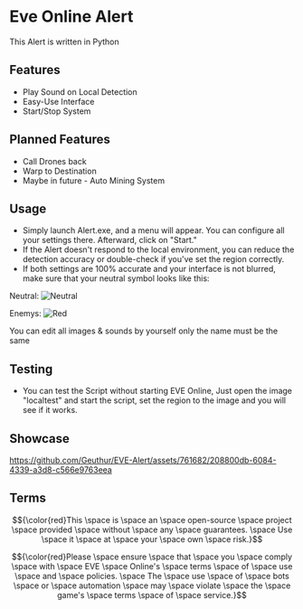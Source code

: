 # Eve Online Alert

This Alert is written in Python

## Features

- Play Sound on Local Detection
- Easy-Use Interface
- Start/Stop System

## Planned Features

- Call Drones back
- Warp to Destination
- Maybe in future - Auto Mining System

## Usage
- Simply launch Alert.exe, and a menu will appear. You can configure all your settings there. Afterward, click on "Start."
- If the Alert doesn't respond to the local environment, you can reduce the detection accuracy or double-check if you've set the region correctly.
- If both settings are 100% accurate and your interface is not blurred, make sure that your neutral symbol looks like this:

Neutral:    ![Neutral](https://i.imgur.com/SdjoIs6.png)

Enemys:     ![Red](https://i.imgur.com/O0VTT69.png)

You can edit all images & sounds by yourself only the name must be the same

## Testing

- You can test the Script without starting EVE Online, Just open the image "localtest" and start the script, set the region to the image and you will see if it works.

## Showcase

https://github.com/Geuthur/EVE-Alert/assets/761682/208800db-6084-4339-a3d8-c566e9763eea

## Terms
$${\color{red}This \space is \space an \space open-source \space project \space provided \space without \space any \space guarantees. \space Use \space it \space at \space your \space own \space risk.}$$

$${\color{red}Please \space ensure \space that \space you \space comply \space with \space EVE \space Online's \space terms \space of \space use \space and \space policies. \space The \space use \space of \space bots \space or \space automation \space may \space violate \space the \space game's \space terms \space of \space service.}$$